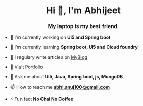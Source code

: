 <h1 align="center">Hi 👋, I'm Abhijeet</h1>
<h3 align="center">My laptop is my best friend.</h3>

- 🔭 I’m currently working on **UI5 and Spring boot**

- 🌱 I’m currently learning **Spring boot, UI5 and Cloud foundry**

- 📝 I regulary write articles on [MyBlog](https://sad-mcnulty-ec07f9.netlify.app/)

- 📄 Visit [Portfolio]("https://abhianuj.github.io")

- 💬 Ask me about **UI5, Java, Spring boot, js, MongoDB**

- 📫 How to reach me **abhi.anuj100@gmail.com**

- ⚡ Fun fact **No Chai No Coffee**
